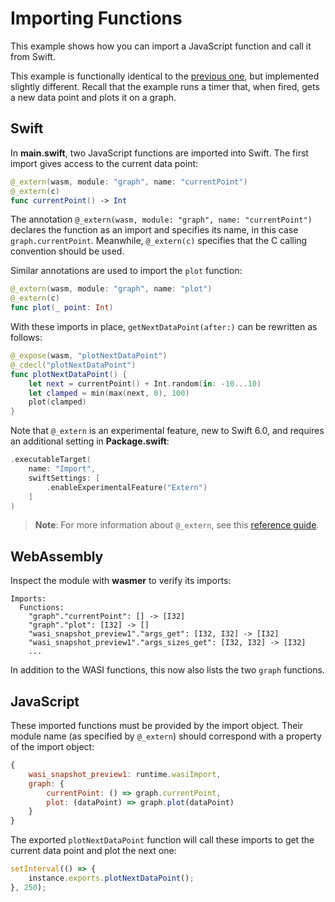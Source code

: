 # Importing Functions

This example shows how you can import a JavaScript function and call it from Swift.

This example is functionally identical to the [previous one](../export/README.md), but implemented slightly different. Recall that the example runs a timer that, when fired, gets a new data point and plots it on a graph. 

## Swift

In **main.swift**, two JavaScript functions are imported into Swift. The first import gives access to the current data point:

```swift
@_extern(wasm, module: "graph", name: "currentPoint")
@_extern(c)
func currentPoint() -> Int
```

The annotation `@_extern(wasm, module: "graph", name: "currentPoint")` declares the function as an import and specifies its name, in this case `graph.currentPoint`. Meanwhile, `@_extern(c)` specifies that the C calling convention should be used.

Similar annotations are used to import the `plot` function:

```swift
@_extern(wasm, module: "graph", name: "plot")
@_extern(c)
func plot(_ point: Int)
```

With these imports in place, `getNextDataPoint(after:)` can be rewritten as follows:

```swift
@_expose(wasm, "plotNextDataPoint")
@_cdecl("plotNextDataPoint")
func plotNextDataPoint() {
    let next = currentPoint() + Int.random(in: -10...10)
    let clamped = min(max(next, 0), 100)
    plot(clamped)
}
```

Note that `@_extern` is an experimental feature, new to Swift 6.0, and requires an additional setting in **Package.swift**:

```swift
.executableTarget(
    name: "Import",
    swiftSettings: [
        .enableExperimentalFeature("Extern")
    ]
)
```

> **Note**: For more information about `@_extern`, see this [reference guide](https://github.com/apple/swift/blob/main/docs/ReferenceGuides/UnderscoredAttributes.md).

## WebAssembly

Inspect the module with **wasmer** to verify its imports:

```
Imports:
  Functions:
    "graph"."currentPoint": [] -> [I32]
    "graph"."plot": [I32] -> []
    "wasi_snapshot_preview1"."args_get": [I32, I32] -> [I32]
    "wasi_snapshot_preview1"."args_sizes_get": [I32, I32] -> [I32]
    ...
```

In addition to the WASI functions, this now also lists the two `graph` functions.

## JavaScript

These imported functions must be provided by the import object. Their module name (as specified by `@_extern`) should correspond with a property of the import object:

```js
{
    wasi_snapshot_preview1: runtime.wasiImport,
    graph: {
        currentPoint: () => graph.currentPoint,
        plot: (dataPoint) => graph.plot(dataPoint)
    }
}
```

The exported `plotNextDataPoint` function will call these imports to get the current data point and plot the next one:

```js
setInterval(() => {
    instance.exports.plotNextDataPoint();
}, 250);
```
